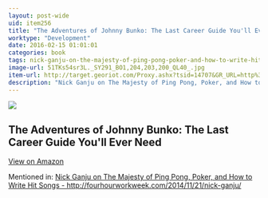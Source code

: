 ```yaml
---
layout: post-wide
uid: item256
title: "The Adventures of Johnny Bunko: The Last Career Guide You'll Ever Need"
worktype: "Development"
date: 2016-02-15 01:01:01
categories: book
tags: nick-ganju-on-the-majesty-of-ping-pong-poker-and-how-to-write-hit-songs--http://fourhourworkweek.com/2014/11/21/nick-ganju/
image-url: 51TKs54sr3L._SY291_BO1,204,203,200_QL40_.jpg
item-url: http://target.georiot.com/Proxy.ashx?tsid=14707&GR_URL=http%3A%2F%2Fwww.amazon.com%2FAdventures-Johnny-Bunko-Career-Guide%2Fdp%2F1594482918
description: "Nick Ganju on The Majesty of Ping Pong, Poker, and How to Write Hit Songs - http://fourhourworkweek.com/2014/11/21/nick-ganju/"
---
```

<a href="http://target.georiot.com/Proxy.ashx?tsid=14707&GR_URL=http%3A%2F%2Fwww.amazon.com%2FAdventures-Johnny-Bunko-Career-Guide%2Fdp%2F1594482918" target="blank"><img src="../../../../img/thumbs/51TKs54sr3L._SY291_BO1,204,203,200_QL40_.jpg" class="prod-img"></a>
<h2>The Adventures of Johnny Bunko: The Last Career Guide You'll Ever Need</h2>
<p><a class="btn btn-primary" href="http://target.georiot.com/Proxy.ashx?tsid=14707&GR_URL=http%3A%2F%2Fwww.amazon.com%2FAdventures-Johnny-Bunko-Career-Guide%2Fdp%2F1594482918" target="blank">View on Amazon</a><p>
<p>Mentioned in: <a href="http://fourhourworkweek.com/2014/11/21/nick-ganju/" target="blank">Nick Ganju on The Majesty of Ping Pong, Poker, and How to Write Hit Songs - http://fourhourworkweek.com/2014/11/21/nick-ganju/</a></p>
